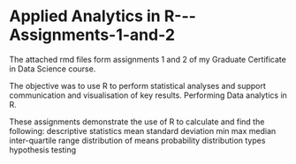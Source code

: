# Applied Analytics in R---Assignments-1-and-2
The attached rmd files form assignments 1 and 2 of my Graduate Certificate in Data Science course.

The objective was to use R to perform statistical analyses and support communication and visualisation of key results. Performing Data analytics in R.

These assignments demonstrate the use of R to calculate and find the following:
descriptive statistics
mean
standard deviation
min
max
median
inter-quartile range
distribution of means
probability
distribution types
hypothesis testing
